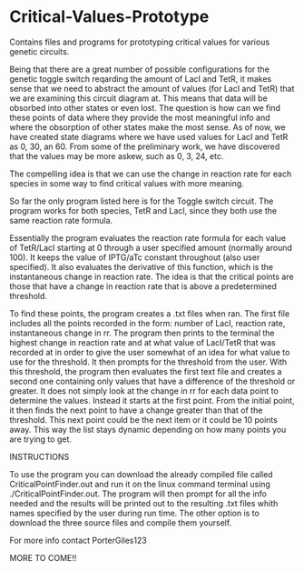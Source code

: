 # Critical-Values-Prototype
Contains files and programs for prototyping critical values for various genetic circuits.

Being that there are a great number of possible configurations for the genetic toggle switch reqarding the amount of LacI and TetR, it makes sense that we need to abstract the amount of values (for LacI and TetR) that we are examining this circuit diagram at. This means that data will be obsorbed into other states or even lost. The question is how can we find these points of data where they provide the most meaningful info and where the obsorption of other states make the most sense. As of now, we have created state diagrams where we have used values for LacI and TetR as 0, 30, an 60. From some of the preliminary work, we have discovered that the values may be more askew, such as 0, 3, 24, etc.

The compelling idea is that we can use the change in reaction rate for each species in some way to find critical values with more meaning.

So far the only program listed here is for the Toggle switch circuit. The program works for both species, TetR and LacI, since  they both use the same reaction rate formula.

Essentially the program evaluates the reaction rate formula for each value of TetR/LacI starting at 0 through  a user specified amount (normally around 100). It keeps the value of IPTG/aTc constant throughout (also user specified). It also evaluates the derivative of this function, which is the instantaneous change in reaction rate. The idea is that the critical points are those that have a change in reaction rate that is above a predetermined threshold.

To find these points, the program creates a .txt files when ran. The first file includes all the points recorded in the form: number of LacI, reaction rate, instantaneous change in rr. The program then prints to the terminal the highest change in reaction rate and at what value of LacI/TetR that was recorded at in order to give the user somewhat of an idea for what value to use for the threshold. It then prompts for the threshold from the user. With this threshold, the program then evaluates the first text file and creates a second one containing only values that have a difference of the threshold or greater. It does not simply look at the change in rr for each data point to determine the values. Instead it starts at the first point. From the initial point, it then finds the next point to have a change greater than that of the threshold. This next point could be the next item or it could be 10 points away. This way the list stays dynamic depending on how many points you are trying to get.

INSTRUCTIONS

To use the program you can download the already compiled file called CriticalPointFinder.out and run it on the linux command terminal using ./CriticalPointFinder.out. The program will then prompt for all the info needed and the results will be printed out to the resulting .txt files whith names specified by the user during run time.
The other option is to download the three source files and compile them yourself.


For more info contact PorterGiles123

MORE TO COME!!
